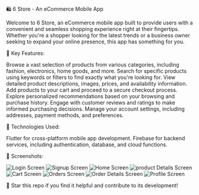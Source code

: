 🛍️ 6 Store - An eCommerce Mobile App

Welcome to 6 Store, an eCommerce mobile app built to provide users with a convenient and seamless shopping experience right at their fingertips. Whether you're a shopper looking for the latest trends or a business owner seeking to expand your online presence, this app has something for you.

🚀 Key Features:

Browse a vast selection of products from various categories, including fashion, electronics, home goods, and more.
Search for specific products using keywords or filters to find exactly what you're looking for.
View detailed product descriptions, images, prices, and availability information.
Add products to your cart and proceed to a secure checkout process.
Explore personalized recommendations based on your browsing and purchase history.
Engage with customer reviews and ratings to make informed purchasing decisions.
Manage your account settings, including addresses, payment methods, and preferences.

🔧 Technologies Used:

Flutter for cross-platform mobile app development.
Firebase for backend services, including authentication, database, and cloud functions.

📱 Screenshots:

![Login Screen](screenshots/signin.jpg)
![Signup Screen](screenshots/signup.jpg)
![Home Screen](screenshots/home.jpg)
![product Details Screen](screenshots/details.jpg)
![Cart Screen](screenshots/cart.jpg)
![Orders Screen](screenshots/orders.jpg)
![Order Details Screen](screenshots/orderdetails.jpg)
![Profile Screen](screenshots/profile.jpg)

🌟 Star this repo if you find it helpful and contribute to its development!


